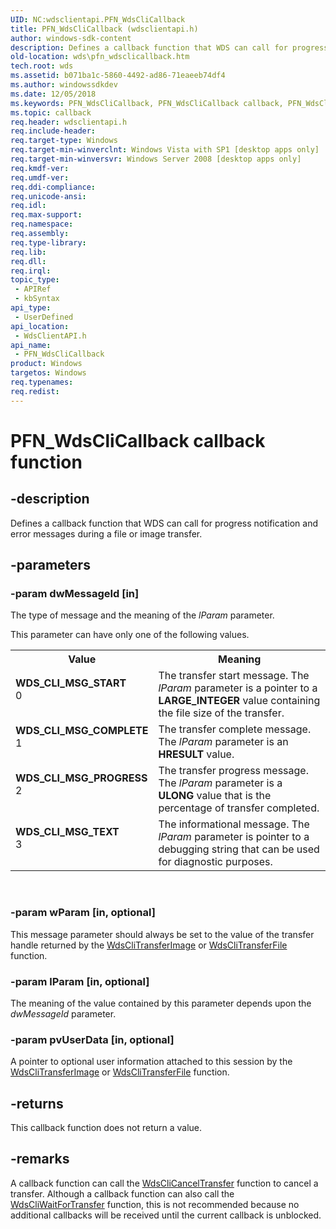 ```yaml
---
UID: NC:wdsclientapi.PFN_WdsCliCallback
title: PFN_WdsCliCallback (wdsclientapi.h)
author: windows-sdk-content
description: Defines a callback function that WDS can call for progress notification and error messages during a file or image transfer.
old-location: wds\pfn_wdsclicallback.htm
tech.root: wds
ms.assetid: b071ba1c-5860-4492-ad86-71eaeeb74df4
ms.author: windowssdkdev
ms.date: 12/05/2018
ms.keywords: PFN_WdsCliCallback, PFN_WdsCliCallback callback, PFN_WdsCliCallback callback function [Windows Deployment Services], WDS_CLI_MSG_COMPLETE, WDS_CLI_MSG_PROGRESS, WDS_CLI_MSG_START, WDS_CLI_MSG_TEXT, wds.pfn_wdsclicallback, wdsclientapi/PFN_WdsCliCallback
ms.topic: callback
req.header: wdsclientapi.h
req.include-header: 
req.target-type: Windows
req.target-min-winverclnt: Windows Vista with SP1 [desktop apps only]
req.target-min-winversvr: Windows Server 2008 [desktop apps only]
req.kmdf-ver: 
req.umdf-ver: 
req.ddi-compliance: 
req.unicode-ansi: 
req.idl: 
req.max-support: 
req.namespace: 
req.assembly: 
req.type-library: 
req.lib: 
req.dll: 
req.irql: 
topic_type:
 - APIRef
 - kbSyntax
api_type:
 - UserDefined
api_location:
 - WdsClientAPI.h
api_name:
 - PFN_WdsCliCallback
product: Windows
targetos: Windows
req.typenames: 
req.redist: 
---
```


# PFN_WdsCliCallback callback function


## -description


Defines a callback function that WDS can call for progress notification and error messages during a 
    file or image transfer.


## -parameters




### -param dwMessageId [in]

The type of message and the meaning of the <i>lParam</i> parameter.


This parameter can have only one of the following values.



<table>
<tr>
<th>Value</th>
<th>Meaning</th>
</tr>
<tr>
<td width="40%"><a id="WDS_CLI_MSG_START"></a><a id="wds_cli_msg_start"></a><dl>
<dt><b>WDS_CLI_MSG_START</b></dt>
<dt>0</dt>
</dl>
</td>
<td width="60%">
The transfer start message. The <i>lParam</i> parameter is a pointer to a 
        <b>LARGE_INTEGER</b> value containing the file size of the transfer.

</td>
</tr>
<tr>
<td width="40%"><a id="WDS_CLI_MSG_COMPLETE"></a><a id="wds_cli_msg_complete"></a><dl>
<dt><b>WDS_CLI_MSG_COMPLETE</b></dt>
<dt>1</dt>
</dl>
</td>
<td width="60%">
The transfer complete message. The <i>lParam</i> parameter is an 
        <b>HRESULT</b> value.

</td>
</tr>
<tr>
<td width="40%"><a id="WDS_CLI_MSG_PROGRESS"></a><a id="wds_cli_msg_progress"></a><dl>
<dt><b>WDS_CLI_MSG_PROGRESS</b></dt>
<dt>2</dt>
</dl>
</td>
<td width="60%">
The transfer progress message. The <i>lParam</i> parameter is a 
        <b>ULONG</b> value that is the percentage of transfer completed.

</td>
</tr>
<tr>
<td width="40%"><a id="WDS_CLI_MSG_TEXT"></a><a id="wds_cli_msg_text"></a><dl>
<dt><b>WDS_CLI_MSG_TEXT</b></dt>
<dt>3</dt>
</dl>
</td>
<td width="60%">
The informational message. The <i>lParam</i> parameter is pointer to a debugging string that 
        can be used for diagnostic purposes.

</td>
</tr>
</table>
 


### -param wParam [in, optional]

This message parameter should always be set to the value of the transfer handle returned by the 
      <a href="https://msdn.microsoft.com/43590cee-20d5-47da-8e35-fa4fda1da175">WdsCliTransferImage</a> or 
      <a href="https://msdn.microsoft.com/d219b7ee-4cb8-43ce-959b-4793c7df17ff">WdsCliTransferFile</a> function.


### -param lParam [in, optional]

The meaning of the value contained by this parameter depends upon the 
      <i>dwMessageId</i> parameter.


### -param pvUserData [in, optional]

A pointer to optional user information attached to this session by the 
      <a href="https://msdn.microsoft.com/43590cee-20d5-47da-8e35-fa4fda1da175">WdsCliTransferImage</a> or 
      <a href="https://msdn.microsoft.com/d219b7ee-4cb8-43ce-959b-4793c7df17ff">WdsCliTransferFile</a> function.


## -returns



This callback function does not return a value.




## -remarks



A callback function can call the 
    <a href="https://msdn.microsoft.com/8d138b95-4be1-4f53-ac15-21503408954b">WdsCliCancelTransfer</a> function to cancel a 
    transfer. Although a callback function can also call the 
    <a href="https://msdn.microsoft.com/2328ce69-5a2d-4c4e-bf24-95a379fb7faa">WdsCliWaitForTransfer</a> function, this is not 
    recommended because no additional callbacks will be received until the current callback is unblocked.



